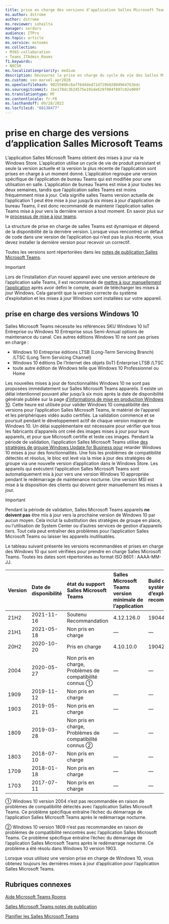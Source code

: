 ```yaml
---
title: prise en charge des versions d’application Salles Microsoft Teams
ms.author: dstrome
author: dstrome
ms.reviewer: sohailta
manager: serdars
audience: ITPro
ms.topic: article
ms.service: msteams
ms.collection:
- M365-collaboration
- Teams_ITAdmin_Rooms
f1.keywords:
- NOCSH
ms.localizationpriority: medium
description: Découvrez la prise en charge du cycle de vie des Salles Microsoft Teams, notamment la structure de support dynamique et ses phases.
ms.custom: seo-marvel-apr2020
ms.openlocfilehash: 9025500bc8aff6ddded71df29b9280d964763bdc
ms.sourcegitcommit: 1be178dc3b34575e1914e629f004f897c02e0097
ms.translationtype: MT
ms.contentlocale: fr-FR
ms.lasthandoff: 09/28/2022
ms.locfileid: "68138477"
---
```

# <a name="microsoft-teams-rooms-app-version-support"></a>prise en charge des versions d’application Salles Microsoft Teams
 
L’application Salles Microsoft Teams obtient des mises à jour via le Windows Store. L’application utilise un cycle de vie de produit persistant et seule la version actuelle et la version la plus récente de l’application sont prises en charge à un moment donné. L’application regroupe une version spécifique de l’application de bureau Teams qui est modifiée pour une utilisation en salle. L’application de bureau Teams est mise à jour toutes les deux semaines, tandis que l’application salles Teams est moins fréquemment mise à jour. Cela signifie salles Teams version actuelle de l’application 1 peut être mise à jour jusqu’à six mises à jour d’application de bureau Teams, il est donc recommandé de maintenir l’application salles Teams mise à jour vers la dernière version à tout moment. En savoir plus sur le [processus de mise à jour teams](../teams-client-update.md).

La structure de prise en charge de salles Teams est dynamique et dépend de la disponibilité de la dernière version. Lorsque vous rencontrez un défaut de code dans une version de l’application qui n’est pas la plus récente, vous devez installer la dernière version pour recevoir un correctif.

Toutes les versions sont répertoriées dans les [notes de publication Salles Microsoft Teams](rooms-release-note.md).

> [!IMPORTANT]
> Lors de l’installation d’un nouvel appareil avec une version antérieure de l’application salle Teams, il est recommandé de [mettre à jour manuellement l’application](manual-update.md) après avoir défini le compte, avant de télécharger les mises à jour Windows. Cela garantit que la version correcte du système d’exploitation et les mises à jour Windows sont installées sur votre appareil.  

## <a name="windows-10-release-support"></a>prise en charge des versions Windows 10

Salles Microsoft Teams nécessite les références SKU Windows 10 IoT Entreprise ou Windows 10 Entreprise sous Semi-Annual options de maintenance du canal. Ces autres éditions Windows 10 ne sont pas prises en charge :

- Windows 10 Entreprise éditions LTSB (Long-Term Servicing Branch) /LTSC (Long Term Servicing Channel)
- Windows 10 éditions De l’Internet des objets (IoT) Enterprise LTSB /LTSC
- toute autre édition de Windows telle que Windows 10 Professionnel ou Home

Les nouvelles mises à jour de fonctionnalités Windows 10 ne sont pas proposées immédiatement sur Salles Microsoft Teams appareils. Il existe un délai intentionnel pouvant aller jusqu’à six mois après la date de disponibilité générale publiée sur la page [d’informations de mise en production Windows 10](/windows/release-information/). Cette heure est utilisée pour valider Windows 10 compatibilité des versions pour l’application Salles Microsoft Teams, le matériel de l’appareil et les périphériques vidéo audio certifiés. La validation commence et se poursuit pendant le développement actif de chaque version majeure de Windows 10. Un délai supplémentaire est nécessaire pour vérifier que tous les fabricants d’appareils ont créé des images mises à jour pour leurs appareils, et pour que Microsoft certifie et teste ces images. Pendant la période de validation, l’application Salles Microsoft Teams utilise [des stratégies de groupe Windows Update for Business pour](/windows/deployment/update/waas-manage-updates-wufb) retarder Windows 10 mises à jour des fonctionnalités. Une fois les problèmes de compatibilité détectés et résolus, le bloc est levé via la mise à jour des stratégies de groupe via une nouvelle version d’application dans le Windows Store. Les appareils qui exécutent l’application Salles Microsoft Teams sont automatiquement mis à jour vers une version Windows 10 appropriée pendant le redémarrage de maintenance nocturne. Une version MSI est mise à la disposition des clients qui doivent gérer manuellement les mises à jour.  

> [!IMPORTANT]
> Pendant la période de validation, Salles Microsoft Teams appareils **ne doivent pas** être mis à jour vers la prochaine version de Windows 10 par aucun moyen. Cela inclut la substitution des stratégies de groupe en place, ou l’utilisation de System Center ou d’autres services de gestion d’appareils tiers. Tout cela peut entraîner des problèmes pour l’application Salles Microsoft Teams ou laisser les appareils inutilisables.  

Le tableau suivant présente les versions recommandées et prises en charge des Windows 10 qui sont vérifiées pour prendre en charge Salles Microsoft Teams. Toutes les dates sont répertoriées au format ISO 8601 : AAAA-MM-JJ.

| Version | Date de disponibilité | état du support Salles Microsoft Teams                    | Salles Microsoft Teams version minimale de l’application | Build de système d’exploitation recommandée |
|:--------|:------------------|:--------------------------------------------------------|:--------------------------------------------------|:---------------------|
| 21H2    | 2021-11-16        | Soutenu<br>Recommandation                               | 4.12.126.0                                        | 19044.1288           |
| 21H1    | 2021-05-18        | Non pris en charge                                           | &#x2014;                                          | &#x2014;             |
| 20H2    | 2020-10-20        | Pris en charge                                               | 4.10.10.0                                         | 19042.631            |
| 2004    | 2020-05-27        | Non pris en charge, <br/>Problèmes de compatibilité connus &#x2780;| &#x2014;                                          | &#x2014;             |
| 1909    | 2019-11-12        | Non pris en charge                                           | &#x2014;                                          | &#x2014;             |
| 1903    | 2019-05-21        | Non pris en charge                                           | &#x2014;                                          | &#x2014;             |
| 1809    | 2019-03-28        | Non pris en charge, <br/>Problèmes de compatibilité connus &#x2781; | &#x2014;                                          | &#x2014;             |
| 1803    | 2018-07-10        | Non pris en charge                                           | &#x2014;                                          | &#x2014;             |
| 1709    | 2018-01-18        | Non pris en charge                                           | &#x2014;                                          | &#x2014;             |
| 1703    | 2017-07-11        | Non pris en charge                                           | &#x2014;                                          | &#x2014;             |

&#x2780; Windows 10 version 2004 n’est pas recommandée en raison de problèmes de compatibilité détectés avec l’application Salles Microsoft Teams. Ce problème spécifique entraîne l’échec du démarrage de l’application Salles Microsoft Teams après le redémarrage nocturne.

&#x2781; Windows 10 version 1809 n’est pas recommandée en raison de problèmes de compatibilité rencontrés avec l’application Salles Microsoft Teams. Ce problème spécifique entraîne l’échec du démarrage de l’application Salles Microsoft Teams après le redémarrage nocturne. Ce problème a été résolu dans Windows 10 version 1903.  

Lorsque vous utilisez une version prise en charge de Windows 10, vous obtenez toujours les dernières mises à jour d’application pour l’application Salles Microsoft Teams.  


## <a name="related-topics"></a>Rubriques connexes

[Aide Microsoft Teams Rooms](https://support.office.com/article/Skype-Room-Systems-version-2-help-e667f40e-5aab-40c1-bd68-611fe0002ba2)

[Salles Microsoft Teams notes de publication](rooms-release-note.md)

[Planifier les Salles Microsoft Teams](rooms-plan.md)
